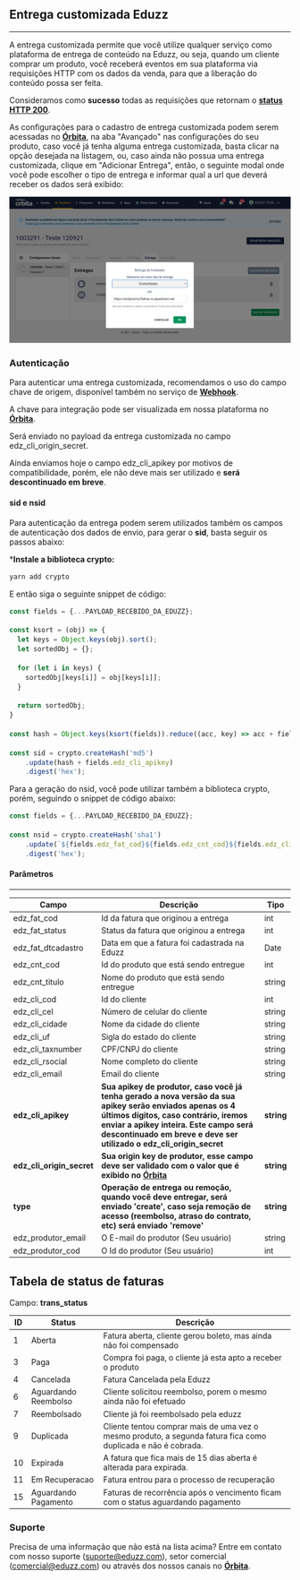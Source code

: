 ## Entrega customizada Eduzz 
---

A entrega customizada permite que você utilize qualquer serviço como plataforma de entrega de conteúdo na Eduzz, ou seja, quando um cliente comprar um produto, você receberá eventos em sua plataforma via requisições HTTP com os dados da venda, para que a liberação do conteúdo possa ser feita.

Consideramos como **sucesso** todas as requisições que retornam o **[status HTTP 200](http://www.w3.org/Protocols/rfc2616/rfc2616-sec10.html)**.

As configurações para o cadastro de entrega customizada podem serem acessadas no **[Órbita](https://orbita.eduzz.com/producer/webhook)**, na aba "Avançado" nas configurações do seu produto, caso você já tenha alguma entrega customizada, basta clicar na opção desejada na listagem, ou, caso ainda não possua uma entrega customizada, clique em "Adicionar Entrega", então, o seguinte modal onde você pode escolher o tipo de entrega e informar qual a url que deverá receber os dados será exibido:

![Modal de cadastro de entrega customizada no Órbita](https://github.com/eduzz/custom-delivery/raw/master/customizado_modal.png "Modal de cadastro de entrega customizada no Órbita")

### Autenticação

Para autenticar uma entrega customizada, recomendamos o uso do campo chave de origem, disponível também no serviço de **[Webhook](https://github.eduzz.com/eduzz/wrbhook)**.

A chave para integração pode ser visualizada em nossa plataforma no **[Órbita](https://orbita.eduzz.com/producer/config-api)**.

Será enviado no payload da entrega customizada no campo edz_cli_origin_secret.

Ainda enviamos hoje o campo edz_cli_apikey por motivos de compatibilidade, porém, ele não deve mais ser utilizado e **será descontinuado em breve**.

#### **sid** e **nsid**

Para autenticação da entrega podem serem utilizados também os campos de autenticação dos dados de envio, para gerar o **sid**, basta seguir os passos abaixo:

***Instale a biblioteca crypto:**

```sh
yarn add crypto
```

E então siga o seguinte snippet de código:

```js
const fields = {...PAYLOAD_RECEBIDO_DA_EDUZZ};

const ksort = (obj) => {
  let keys = Object.keys(obj).sort();
  let sortedObj = {};

  for (let i in keys) {
    sortedObj[keys[i]] = obj[keys[i]];
  }

  return sortedObj;
}

const hash = Object.keys(ksort(fields)).reduce((acc, key) => acc + fields[key],'');

const sid = crypto.createHash('md5')
    .update(hash + fields.edz_cli_apikey)
    .digest('hex');
```

Para a geração do nsid, você pode utilizar também a biblioteca crypto, porém, seguindo o snippet de código abaixo:

```js
const fields = {...PAYLOAD_RECEBIDO_DA_EDUZZ};

const nsid = crypto.createHash('sha1')
    .update(`${fields.edz_fat_cod}${fields.edz_cnt_cod}${fields.edz_cli_cod}`)
    .digest('hex');
```

#### Parâmetros
---

Campo     | Descrição | Tipo
------------- | ------------- | -----------------
edz_fat_cod | Id da fatura que originou a entrega | int
edz_fat_status | Status da fatura que originou a entrega | int
edz_fat_dtcadastro | Data em que a fatura foi cadastrada na Eduzz | Date
edz_cnt_cod | Id do produto que está sendo entregue | int
edz_cnt_titulo | Nome do produto que está sendo entregue | string
edz_cli_cod | Id do cliente | int
edz_cli_cel | Número de celular do cliente | string
edz_cli_cidade | Nome da cidade do cliente | string
edz_cli_uf | Sigla do estado do cliente | string
edz_cli_taxnumber | CPF/CNPJ do cliente | string
edz_cli_rsocial | Nome completo do cliente | string
edz_cli_email | Email do cliente | string
**edz_cli_apikey** | **Sua apikey de produtor, caso você já tenha gerado a nova versão da sua apikey serão enviados apenas os 4 últimos dígitos, caso contrário, iremos enviar a apikey inteira. Este campo será descontinuado em breve e deve ser utilizado o edz_cli_origin_secret** | **string**
**edz_cli_origin_secret** | **Sua origin key de produtor, esse campo deve ser validado com o valor que é exibido no [Órbita](https://orbita.eduzz.com/producer/config-api)** | **string**
**type** | **Operação de entrega ou remoção, quando você deve entregar, será enviado 'create', caso seja remoção de acesso (reembolso, atraso do contrato, etc) será enviado 'remove'** | **string**
edz_produtor_email | O E-mail do produtor (Seu usuário) | string
edz_produtor_cod | O Id do produtor (Seu usuário) | int

## Tabela de status de faturas

Campo: **trans_status**

ID  | Status | Descrição
--- | ------ | -----------
1 | Aberta | Fatura aberta, cliente gerou boleto, mas ainda não foi compensado 
3 | Paga | Compra foi paga, o cliente já esta apto a receber o produto 
4 | Cancelada | Fatura Cancelada pela Eduzz
6 | Aguardando Reembolso | Cliente solicitou reembolso, porem o mesmo ainda não foi efetuado
7 | Reembolsado | Cliente já foi reembolsado pela eduzz
9 | Duplicada | Cliente tentou comprar mais de uma vez o mesmo produto, a segunda fatura fica como duplicada e não é cobrada.
10 | Expirada | A fatura que fica mais de 15 dias aberta é alterada para expirada.
11 | Em Recuperacao | Fatura entrou para o processo de recuperação
15 | Aguardando Pagamento | Faturas de recorrência após o vencimento ficam com o status aguardando pagamento

### Suporte

Precisa de uma informação que não está na lista acima? Entre em contato com nosso suporte (suporte@eduzz.com), setor comercial (comercial@eduzz.com) ou através dos nossos canais no **[Órbita](https://orbita.eduzz.com)**.